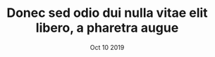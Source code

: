 ---
publication: Example Publication 2
title: Donec sed odio dui nulla vitae elit libero, a pharetra augue
description: Nullam id dolor id nibh ultricies vehicula ut id elit. Maecenas faucibus mollis interdum. Cras mattis consectetur purus sit amet fermentum.
date: Oct 10 2019
link: https://example.com
---